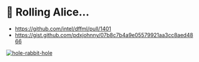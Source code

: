 # 🐢 Rolling Alice...

- https://github.com/intel/dffml/pull/1401
- https://gist.github.com/pdxjohnny/07b8c7b4a9e05579921aa3cc8aed4866

[![hole-rabbit-hole](https://user-images.githubusercontent.com/5950433/196436807-68881b75-2006-4734-b4a2-63dc3d17b634.gif)](https://github.com/intel/dffml/commit/291cfbe5153414932afe446aa4f6c2e298069914)
